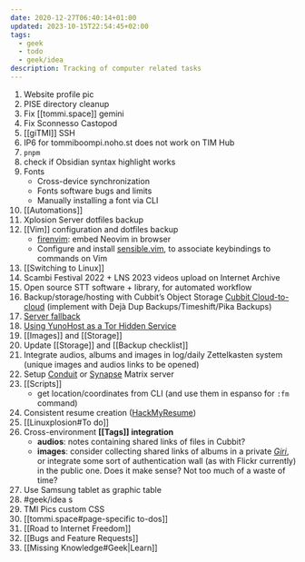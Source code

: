```yaml
---
date: 2020-12-27T06:40:14+01:00
updated: 2023-10-15T22:54:45+02:00
tags:
  - geek
  - todo
  - geek/idea
description: Tracking of computer related tasks
---
```

1. Website profile pic
2. PISE directory cleanup
3. Fix [[tommi.space]] gemini
4. Fix Sconnesso Castopod
5. [[giTMI]] SSH
6. IP6 for tommiboompi.noho.st does not work on TIM Hub
8. `pnpm`
9. check if Obsidian syntax highlight works
10. Fonts
	- Cross-device synchronization
	- Fonts software bugs and limits
	- Manually installing a font via CLI
11. [[Automations]]
12. Xplosion Server dotfiles backup
13. [[Vim]] configuration and dotfiles backup
	- [firenvim](https://github.com/glacambre/firenvim): embed Neovim in browser
	- Configure and install [sensible.vim](https://github.com/tpope/vim-sensible 'sensible.vim on GitHub'), to associate keybindings to commands on Vim
14. [[Switching to Linux]]
15. Scambi Festival 2022 + LNS 2023 videos upload on Internet Archive
16. Open source STT software + library, for automated workflow
17. Backup/storage/hosting with Cubbit’s Object Storage [Cubbit Cloud-to-cloud](https://cubbit.io/cloud-to-cloud) (implement with Dejà Dup Backups/Timeshift/Pika Backups)
18. [Server fallback](https://yunohost.org/en/app_fallback)
19. [Using YunoHost as a Tor Hidden Service](https://yunohost.org/en/torhiddenservice)
20. [[Images]] and [[Storage]]
21. Update [[Storage]] and [[Backup checklist]]
22. Integrate audios, albums and images in log/daily Zettelkasten system (unique images and audios links to be opened)
23. Setup [Conduit](https://conduit.rs) or [Synapse](https://github.com/YunoHost-Apps/synapse_ynh) Matrix server
24. [[Scripts]]
	- get location/coordinates from CLI (and use them in espanso for `:fm` command)
25. Consistent resume creation ([HackMyResume](https://github.com/hacksalot/HackMyResume 'HackMyResume on GitHub'))
26. [[Linuxplosion#To do]]
27. Cross-environment **[[Tags]] integration**
	- **audios**: notes containing shared links of files in Cubbit?
	- **images**: consider collecting shared links of albums in a private *[Giri](https://tommi.space/giri 'Giri')*, or integrate some sort of authentication wall (as with Flickr currently) in the public one. Does it make sense? Not too much of a waste of time?
28. Use Samsung tablet as graphic table
29. #geek/idea s
30. TMI Pics custom CSS
31. [[tommi.space#page-specific to-dos]]
32. [[Road to Internet Freedom]]
33. [[Bugs and Feature Requests]]
34. [[Missing Knowledge#Geek|Learn]]
